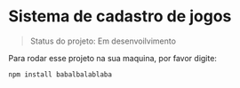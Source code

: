 <h1>Sistema de cadastro de jogos</h1>

> Status do projeto: Em desenvoilvimento

Para rodar esse projeto na sua maquina, por favor digite:

```
npm install babalbalablaba
```
